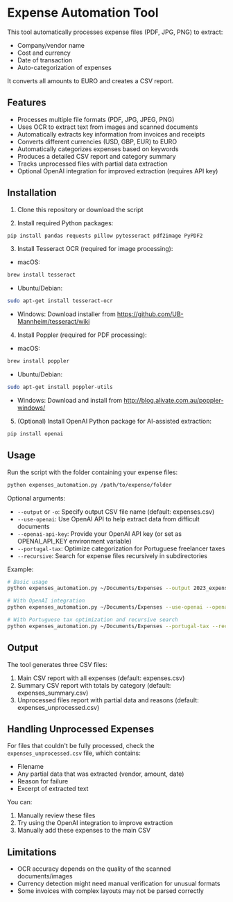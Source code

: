 # Expense Automation Tool

This tool automatically processes expense files (PDF, JPG, PNG) to extract:

- Company/vendor name
- Cost and currency
- Date of transaction
- Auto-categorization of expenses

It converts all amounts to EURO and creates a CSV report.

## Features

- Processes multiple file formats (PDF, JPG, JPEG, PNG)
- Uses OCR to extract text from images and scanned documents
- Automatically extracts key information from invoices and receipts
- Converts different currencies (USD, GBP, EUR) to EURO
- Automatically categorizes expenses based on keywords
- Produces a detailed CSV report and category summary
- Tracks unprocessed files with partial data extraction
- Optional OpenAI integration for improved extraction (requires API key)

## Installation

1. Clone this repository or download the script

2. Install required Python packages:

```bash
pip install pandas requests pillow pytesseract pdf2image PyPDF2
```

3. Install Tesseract OCR (required for image processing):

- macOS:

```bash
brew install tesseract
```

- Ubuntu/Debian:

```bash
sudo apt-get install tesseract-ocr
```

- Windows: Download installer from https://github.com/UB-Mannheim/tesseract/wiki

4. Install Poppler (required for PDF processing):

- macOS:

```bash
brew install poppler
```

- Ubuntu/Debian:

```bash
sudo apt-get install poppler-utils
```

- Windows: Download and install from http://blog.alivate.com.au/poppler-windows/

5. (Optional) Install OpenAI Python package for AI-assisted extraction:

```bash
pip install openai
```

## Usage

Run the script with the folder containing your expense files:

```bash
python expenses_automation.py /path/to/expense/folder
```

Optional arguments:

- `--output` or `-o`: Specify output CSV file name (default: expenses.csv)
- `--use-openai`: Use OpenAI API to help extract data from difficult documents
- `--openai-api-key`: Provide your OpenAI API key (or set as OPENAI_API_KEY environment variable)
- `--portugal-tax`: Optimize categorization for Portuguese freelancer taxes
- `--recursive`: Search for expense files recursively in subdirectories

Example:

```bash
# Basic usage
python expenses_automation.py ~/Documents/Expenses --output 2023_expenses.csv

# With OpenAI integration
python expenses_automation.py ~/Documents/Expenses --use-openai --openai-api-key=sk-your-key-here

# With Portuguese tax optimization and recursive search
python expenses_automation.py ~/Documents/Expenses --portugal-tax --recursive
```

## Output

The tool generates three CSV files:

1. Main CSV report with all expenses (default: expenses.csv)
2. Summary CSV report with totals by category (default: expenses_summary.csv)
3. Unprocessed files report with partial data and reasons (default: expenses_unprocessed.csv)

## Handling Unprocessed Expenses

For files that couldn't be fully processed, check the `expenses_unprocessed.csv` file, which contains:

- Filename
- Any partial data that was extracted (vendor, amount, date)
- Reason for failure
- Excerpt of extracted text

You can:

1. Manually review these files
2. Try using the OpenAI integration to improve extraction
3. Manually add these expenses to the main CSV

## Limitations

- OCR accuracy depends on the quality of the scanned documents/images
- Currency detection might need manual verification for unusual formats
- Some invoices with complex layouts may not be parsed correctly
